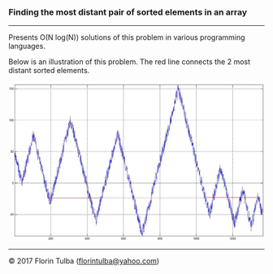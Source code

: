 ### Finding the most distant pair of sorted elements in an array

* * *

Presents O(N log(N)) solutions of this problem in various programming languages.

Below is an illustration of this problem. The red line connects the 2 most distant sorted elements.

![](furthestSortedPair.jpg)

* * *

&copy; 2017 Florin Tulba (florintulba@yahoo.com)